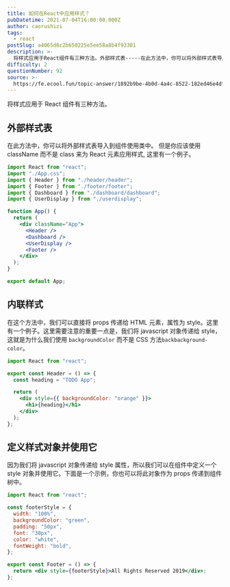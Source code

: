 ```yaml
---
title: 如何在React中应用样式？
pubDatetime: 2021-07-04T16:00:00.000Z
author: caorushizi
tags:
  - react
postSlug: a4065d8c2b650225e5ee58a8b4f93381
description: >-
  将样式应用于React组件有三种方法。外部样式表-----在此方法中，你可以将外部样式表导入到组件使用类中。但是你应该使用className而不是class来为React元素应用样式,这里有一个例子。
difficulty: 2
questionNumber: 92
source: >-
  https://fe.ecool.fun/topic-answer/1892b9be-4b0d-4a4c-8522-182ed46e4df2?orderBy=updateTime&order=desc&tagId=13
---
```


将样式应用于 React 组件有三种方法。

## 外部样式表

在此方法中，你可以将外部样式表导入到组件使用类中。 但是你应该使用 className 而不是 class 来为 React 元素应用样式, 这里有一个例子。

```jsx
import React from "react";
import "./App.css";
import { Header } from "./header/header";
import { Footer } from "./footer/footer";
import { Dashboard } from "./dashboard/dashboard";
import { UserDisplay } from "./userdisplay";

function App() {
  return (
    <div className="App">
      <Header />
      <Dashboard />
      <UserDisplay />
      <Footer />
    </div>
  );
}

export default App;
```

## 内联样式

在这个方法中，我们可以直接将 props 传递给 HTML 元素，属性为 style。这里有一个例子。这里需要注意的重要一点是，我们将 javascript 对象传递给 style，这就是为什么我们使用 `backgroundColor` 而不是 CSS 方法`backbackground-color`。

```jsx
import React from "react";

export const Header = () => {
  const heading = "TODO App";

  return (
    <div style={{ backgroundColor: "orange" }}>
      <h1>{heading}</h1>
    </div>
  );
};
```

## 定义样式对象并使用它

因为我们将 javascript 对象传递给 style 属性，所以我们可以在组件中定义一个 style 对象并使用它。下面是一个示例，你也可以将此对象作为 props 传递到组件树中。

```jsx
import React from "react";

const footerStyle = {
  width: "100%",
  backgroundColor: "green",
  padding: "50px",
  font: "30px",
  color: "white",
  fontWeight: "bold",
};

export const Footer = () => {
  return <div style={footerStyle}>All Rights Reserved 2019</div>;
};
```
